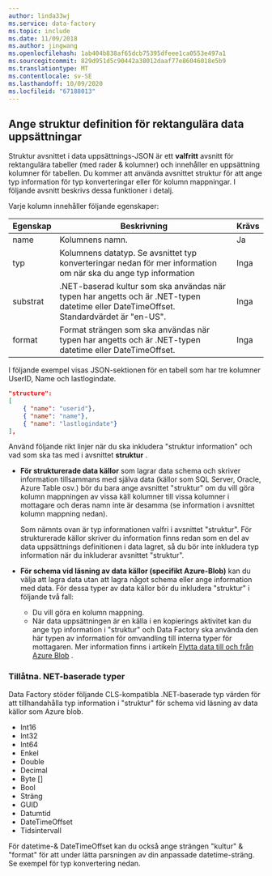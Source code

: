 ```yaml
---
author: linda33wj
ms.service: data-factory
ms.topic: include
ms.date: 11/09/2018
ms.author: jingwang
ms.openlocfilehash: 1ab404b838af65dcb75395dfeee1ca0553e497a1
ms.sourcegitcommit: 829d951d5c90442a38012daaf77e86046018e5b9
ms.translationtype: MT
ms.contentlocale: sv-SE
ms.lasthandoff: 10/09/2020
ms.locfileid: "67188013"
---
```

## <a name="specifying-structure-definition-for-rectangular-datasets"></a>Ange struktur definition för rektangulära data uppsättningar
Struktur avsnittet i data uppsättnings-JSON är ett **valfritt** avsnitt för rektangulära tabeller (med rader & kolumner) och innehåller en uppsättning kolumner för tabellen. Du kommer att använda avsnittet struktur för att ange typ information för typ konverteringar eller för kolumn mappningar. I följande avsnitt beskrivs dessa funktioner i detalj. 

Varje kolumn innehåller följande egenskaper:

| Egenskap | Beskrivning | Krävs |
| --- | --- | --- |
| name |Kolumnens namn. |Ja |
| typ |Kolumnens datatyp. Se avsnittet typ konverteringar nedan för mer information om när ska du ange typ information |Inga |
| substrat |.NET-baserad kultur som ska användas när typen har angetts och är .NET-typen datetime eller DateTimeOffset. Standardvärdet är "en-US". |Inga |
| format |Format strängen som ska användas när typen har angetts och är .NET-typen datetime eller DateTimeOffset. |Inga |

I följande exempel visas JSON-sektionen för en tabell som har tre kolumner UserID, Name och lastlogindate.

```json
"structure": 
[
    { "name": "userid"},
    { "name": "name"},
    { "name": "lastlogindate"}
],
```

Använd följande rikt linjer när du ska inkludera "struktur information" och vad som ska tas med i avsnittet **struktur** .

* **För strukturerade data källor** som lagrar data schema och skriver information tillsammans med själva data (källor som SQL Server, Oracle, Azure Table osv.) bör du bara ange avsnittet "struktur" om du vill göra kolumn mappningen av vissa käll kolumner till vissa kolumner i mottagare och deras namn inte är desamma (se information i avsnittet kolumn mappning nedan). 
  
    Som nämnts ovan är typ informationen valfri i avsnittet "struktur". För strukturerade källor skriver du information finns redan som en del av data uppsättnings definitionen i data lagret, så du bör inte inkludera typ information när du inkluderar avsnittet "struktur".
* **För schema vid läsning av data källor (specifikt Azure-Blob)**  kan du välja att lagra data utan att lagra något schema eller ange information med data. För dessa typer av data källor bör du inkludera "struktur" i följande två fall:
  * Du vill göra en kolumn mappning.
  * När data uppsättningen är en källa i en kopierings aktivitet kan du ange typ information i "struktur" och Data Factory ska använda den här typen av information för omvandling till interna typer för mottagaren. Mer information finns i artikeln [Flytta data till och från Azure Blob](../articles/data-factory/v1/data-factory-azure-blob-connector.md) .

### <a name="supported-net-based-types"></a>Tillåtna. NET-baserade typer
Data Factory stöder följande CLS-kompatibla .NET-baserade typ värden för att tillhandahålla typ information i "struktur" för schema vid läsning av data källor som Azure blob.

* Int16
* Int32 
* Int64
* Enkel
* Double
* Decimal
* Byte []
* Bool
* Sträng 
* GUID
* Datumtid
* DateTimeOffset
* Tidsintervall 

För datetime-& DateTimeOffset kan du också ange strängen "kultur" & "format" för att under lätta parsningen av din anpassade datetime-sträng. Se exempel för typ konvertering nedan.

